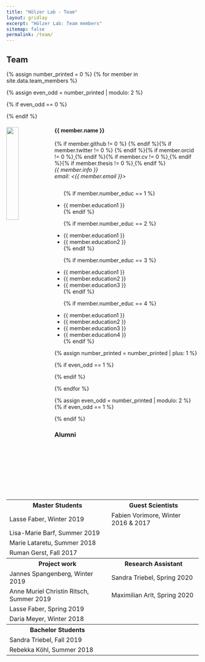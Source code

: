 ```yaml
---
title: "Hölzer Lab - Team"
layout: gridlay
excerpt: "Hölzer Lab: Team members"
sitemap: false
permalink: /team/
---
```


## Team

{% assign number_printed = 0 %}
{% for member in site.data.team_members %}

{% assign even_odd = number_printed | modulo: 2 %}

{% if even_odd == 0 %}
<div class="row">
{% endif %}

<div class="col-sm-6 clearfix">
  <img src="{{ site.url }}{{ site.baseurl }}/images/teampic/{{ member.photo }}" class="img-responsive" width="25%" style="float: left" />
  <h4>{{ member.name }}</h4>{% if member.github != 0 %}
  <a target="_blank" href="{{ member.github }}/"><i class="fab fa-github" style="color:black; font-size:24px;"></i></a> {% endif %}{% if member.twitter != 0 %}<a target="_blank" href="{{ member.twitter }}/"><i class="fab fa-twitter" style="color:#0084b4; font-size:24px;"></i></a> {% endif %}{% if member.orcid != 0 %}<a target="_blank" href="{{ member.orcid }}/"> <i class="fas fa-dot-circle" style="color:#a6ce39;font-size:24px;"></i></a> {% endif %}{% if member.cv != 0 %}<a target="_blank" href="{{ site.url }}{{ site.baseurl }}{{ member.cv }}"> <i class="fas fa-file-pdf" style="color:#f45c42;font-size:22px;"></i></a>{% endif %}{% if member.thesis != 0 %}<a target="_blank" href="{{ site.url }}{{ site.baseurl }}{{ member.thesis }}"> <i class="fas fa-book" style="color:#A4A4A4;font-size:22px;"></i></a>{% endif %}
  <br>
  <i>{{ member.info }}<br>email: <{{ member.email }}></i>
  <ul style="overflow: hidden">
  
  {% if member.number_educ == 1 %}
  <li> {{ member.education1 }} </li>
  {% endif %}
  
  {% if member.number_educ == 2 %}
  <li> {{ member.education1 }} </li>
  <li> {{ member.education2 }} </li>
  {% endif %}
  
  {% if member.number_educ == 3 %}
  <li> {{ member.education1 }} </li>
  <li> {{ member.education2 }} </li>
  <li> {{ member.education3 }} </li>
  {% endif %}
  
  {% if member.number_educ == 4 %}
  <li> {{ member.education1 }} </li>
  <li> {{ member.education2 }} </li>
  <li> {{ member.education3 }} </li>
  <li> {{ member.education4 }} </li>
  {% endif %}
  
  </ul>
</div>

{% assign number_printed = number_printed | plus: 1 %}

{% if even_odd == 1 %}
</div>
{% endif %}

{% endfor %}

{% assign even_odd = number_printed | modulo: 2 %}
{% if even_odd == 1 %}
</div>
{% endif %}

<!--<table align="center" class="table table-condensed">
<tr><th>Research assistants</th></tr>
<tr><td>Sandra Triebel, since Winter 2019</td></tr>
<tr><td>Maximilian Arlt, since Spring 2019</td></tr>
</table>-->

<!--<table align="center" class="table table-condensed">
<tr><th>Student's project work</th></tr>
<tr><td>Jannes Spangenberg, since Spring 2018</td></tr>
</table>-->

### Alumni
<table align="center" class="table table-condensed">
<tr><th>Master Students</th>                      <th>Guest Scientists</th></tr>
<tr><td>Lasse Faber, Winter 2019</td>             <td>Fabien Vorimore, Winter 2016 & 2017</td></tr>
<tr><td>Lisa-Marie Barf, Summer 2019</td></tr>
<tr><td>Marie Lataretu, Summer 2018</td><td></td></tr>
<tr><td>Ruman Gerst, Fall 2017</td><td></td></tr>
<tr><th>Project work</th>                             <th>Research Assistant</th></tr>
<tr><td>Jannes Spangenberg, Winter 2019</td>          <td>Sandra Triebel, Spring 2020</td></tr>
<tr><td>Anne Muriel Christin Ritsch, Summer 2019</td> <td>Maximilian Arlt, Spring 2020</td></tr>
<tr><td>Lasse Faber, Spring 2019</td></tr>
<tr><td>Daria Meyer, Winter 2018</td></tr>
<tr><th>Bachelor Students</th><th></th></tr>
<tr><td>Sandra Triebel, Fall 2019</td></tr>
<tr><td>Rebekka Köhl, Summer 2018</td></tr>
</table>
<br>
<!--## Administrative Support
<a href="mailto:Rijsewijk@Physics.LeidenUniv.nl">Ellie van Rijsewijk</a> is helping us (and other groups) with administration.-->






